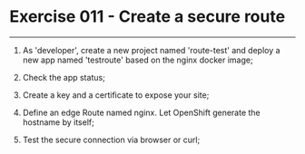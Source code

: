 # Exercise 011 - Create a secure route

---

1. As 'developer', create a new project named 'route-test' and deploy a new
   app named 'testroute' based on the nginx docker image;

2. Check the app status;

3. Create a key and a certificate to expose your site;

4. Define an edge Route named nginx. Let OpenShift generate the hostname by
   itself;

5. Test the secure connection via browser or curl;
